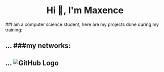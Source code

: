 <h1 align=center > Hi 👋, I'm Maxence</h1>

##I am a computer science student, here are my projects done during my training:<h2>
...
###my networks:<h2>
...
![GitHub Logo](/github/code.png)

